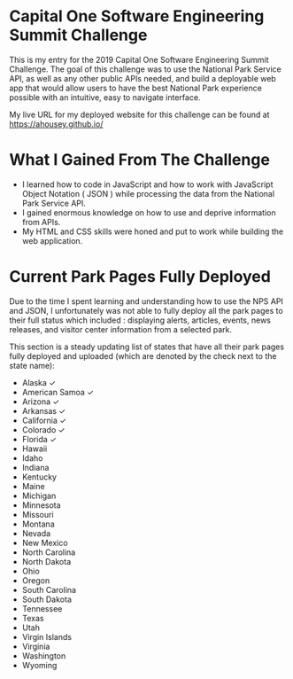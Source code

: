 # Capital One Software Engineering Summit Challenge

This is my entry for the 2019 Capital One Software Engineering Summit Challenge. The goal of this challenge was to use the National Park Service API, as well as any other public APIs needed, and build a deployable web app that would allow users to have the best National Park experience possible with an intuitive, easy to navigate interface.

My live URL for my deployed website for this challenge can be found at https://ahousey.github.io/

# What I Gained From The Challenge
- I learned how to code in JavaScript and how to work with JavaScript Object Notation ( JSON ) while processing the data from the National Park Service API.
- I gained enormous knowledge on how to use and deprive information from APIs.
- My HTML and CSS skills were honed and put to work while building the web application.

# Current Park Pages Fully Deployed

Due to the time I spent learning and understanding how to use the NPS API and JSON, I unfortunately was not able to fully deploy all the park pages to their full status which included : displaying alerts, articles, events, news releases, and visitor center information from a selected park.

This section is a steady updating list of states that have all their park pages fully deployed and uploaded (which are denoted by the check next to the state name):

- Alaska ✓
- American Samoa ✓
- Arizona ✓
- Arkansas ✓
- California ✓
- Colorado ✓
- Florida ✓
- Hawaii
- Idaho
- Indiana
- Kentucky
- Maine
- Michigan
- Minnesota
- Missouri
- Montana
- Nevada
- New Mexico
- North Carolina
- North Dakota
- Ohio
- Oregon
- South Carolina
- South Dakota
- Tennessee
- Texas
- Utah
- Virgin Islands
- Virginia
- Washington
- Wyoming
